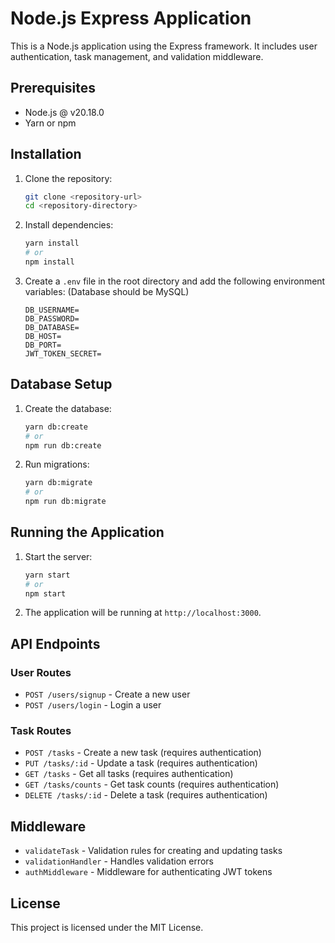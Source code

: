 # Node.js Express Application

This is a Node.js application using the Express framework. It includes user authentication, task management, and validation middleware.

## Prerequisites

- Node.js @ v20.18.0
- Yarn or npm

## Installation

1. Clone the repository:
    ```sh
    git clone <repository-url>
    cd <repository-directory>
    ```

2. Install dependencies:
    ```sh
    yarn install
    # or
    npm install
    ```

3. Create a `.env` file in the root directory and add the following environment variables: (Database should be MySQL)
    ```dotenv
    DB_USERNAME=
    DB_PASSWORD=
    DB_DATABASE=
    DB_HOST=
    DB_PORT=
    JWT_TOKEN_SECRET=
    ```

## Database Setup

1. Create the database:
    ```sh
    yarn db:create
    # or
    npm run db:create
    ```

2. Run migrations:
    ```sh
    yarn db:migrate
    # or
    npm run db:migrate
    ```

## Running the Application

1. Start the server:
    ```sh
    yarn start
    # or
    npm start
    ```

2. The application will be running at `http://localhost:3000`.

## API Endpoints

### User Routes

- `POST /users/signup` - Create a new user
- `POST /users/login` - Login a user

### Task Routes

- `POST /tasks` - Create a new task (requires authentication)
- `PUT /tasks/:id` - Update a task (requires authentication)
- `GET /tasks` - Get all tasks (requires authentication)
- `GET /tasks/counts` - Get task counts (requires authentication)
- `DELETE /tasks/:id` - Delete a task (requires authentication)

## Middleware

- `validateTask` - Validation rules for creating and updating tasks
- `validationHandler` - Handles validation errors
- `authMiddleware` - Middleware for authenticating JWT tokens

## License

This project is licensed under the MIT License.
